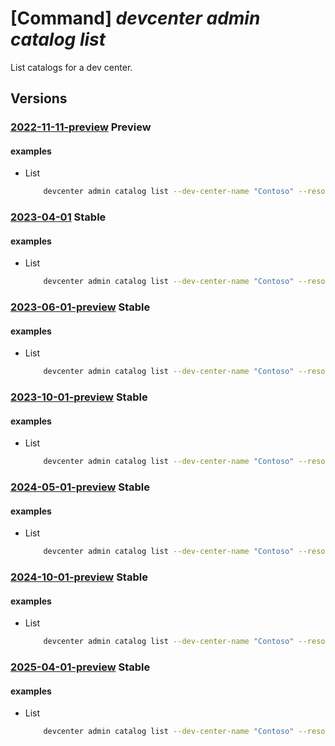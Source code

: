 # [Command] _devcenter admin catalog list_

List catalogs for a dev center.

## Versions

### [2022-11-11-preview](/Resources/mgmt-plane/L3N1YnNjcmlwdGlvbnMve30vcmVzb3VyY2Vncm91cHMve30vcHJvdmlkZXJzL21pY3Jvc29mdC5kZXZjZW50ZXIvZGV2Y2VudGVycy97fS9jYXRhbG9ncw==/2022-11-11-preview.xml) **Preview**

<!-- mgmt-plane /subscriptions/{}/resourcegroups/{}/providers/microsoft.devcenter/devcenters/{}/catalogs 2022-11-11-preview -->

#### examples

- List
    ```bash
        devcenter admin catalog list --dev-center-name "Contoso" --resource-group "rg1"
    ```

### [2023-04-01](/Resources/mgmt-plane/L3N1YnNjcmlwdGlvbnMve30vcmVzb3VyY2Vncm91cHMve30vcHJvdmlkZXJzL21pY3Jvc29mdC5kZXZjZW50ZXIvZGV2Y2VudGVycy97fS9jYXRhbG9ncw==/2023-04-01.xml) **Stable**

<!-- mgmt-plane /subscriptions/{}/resourcegroups/{}/providers/microsoft.devcenter/devcenters/{}/catalogs 2023-04-01 -->

#### examples

- List
    ```bash
        devcenter admin catalog list --dev-center-name "Contoso" --resource-group "rg1"
    ```

### [2023-06-01-preview](/Resources/mgmt-plane/L3N1YnNjcmlwdGlvbnMve30vcmVzb3VyY2Vncm91cHMve30vcHJvdmlkZXJzL21pY3Jvc29mdC5kZXZjZW50ZXIvZGV2Y2VudGVycy97fS9jYXRhbG9ncw==/2023-06-01-preview.xml) **Stable**

<!-- mgmt-plane /subscriptions/{}/resourcegroups/{}/providers/microsoft.devcenter/devcenters/{}/catalogs 2023-06-01-preview -->

#### examples

- List
    ```bash
        devcenter admin catalog list --dev-center-name "Contoso" --resource-group "rg1"
    ```

### [2023-10-01-preview](/Resources/mgmt-plane/L3N1YnNjcmlwdGlvbnMve30vcmVzb3VyY2Vncm91cHMve30vcHJvdmlkZXJzL21pY3Jvc29mdC5kZXZjZW50ZXIvZGV2Y2VudGVycy97fS9jYXRhbG9ncw==/2023-10-01-preview.xml) **Stable**

<!-- mgmt-plane /subscriptions/{}/resourcegroups/{}/providers/microsoft.devcenter/devcenters/{}/catalogs 2023-10-01-preview -->

#### examples

- List
    ```bash
        devcenter admin catalog list --dev-center-name "Contoso" --resource-group "rg1"
    ```

### [2024-05-01-preview](/Resources/mgmt-plane/L3N1YnNjcmlwdGlvbnMve30vcmVzb3VyY2Vncm91cHMve30vcHJvdmlkZXJzL21pY3Jvc29mdC5kZXZjZW50ZXIvZGV2Y2VudGVycy97fS9jYXRhbG9ncw==/2024-05-01-preview.xml) **Stable**

<!-- mgmt-plane /subscriptions/{}/resourcegroups/{}/providers/microsoft.devcenter/devcenters/{}/catalogs 2024-05-01-preview -->

#### examples

- List
    ```bash
        devcenter admin catalog list --dev-center-name "Contoso" --resource-group "rg1"
    ```

### [2024-10-01-preview](/Resources/mgmt-plane/L3N1YnNjcmlwdGlvbnMve30vcmVzb3VyY2Vncm91cHMve30vcHJvdmlkZXJzL21pY3Jvc29mdC5kZXZjZW50ZXIvZGV2Y2VudGVycy97fS9jYXRhbG9ncw==/2024-10-01-preview.xml) **Stable**

<!-- mgmt-plane /subscriptions/{}/resourcegroups/{}/providers/microsoft.devcenter/devcenters/{}/catalogs 2024-10-01-preview -->

#### examples

- List
    ```bash
        devcenter admin catalog list --dev-center-name "Contoso" --resource-group "rg1"
    ```

### [2025-04-01-preview](/Resources/mgmt-plane/L3N1YnNjcmlwdGlvbnMve30vcmVzb3VyY2Vncm91cHMve30vcHJvdmlkZXJzL21pY3Jvc29mdC5kZXZjZW50ZXIvZGV2Y2VudGVycy97fS9jYXRhbG9ncw==/2025-04-01-preview.xml) **Stable**

<!-- mgmt-plane /subscriptions/{}/resourcegroups/{}/providers/microsoft.devcenter/devcenters/{}/catalogs 2025-04-01-preview -->

#### examples

- List
    ```bash
        devcenter admin catalog list --dev-center-name "Contoso" --resource-group "rg1"
    ```
